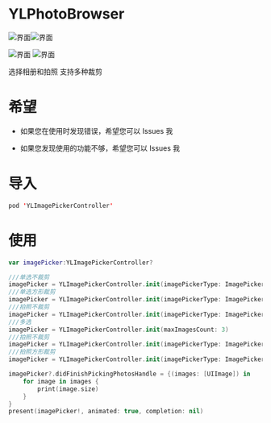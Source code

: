 # YLPhotoBrowser  

![界面](http://upload-images.jianshu.io/upload_images/6327326-3dc14c514c09ec06.png?imageMogr2/auto-orient/strip%7CimageView2/2/w/300)![界面](http://upload-images.jianshu.io/upload_images/6327326-725134e53c71022f.png?imageMogr2/auto-orient/strip%7CimageView2/2/w/300)



![界面](http://upload-images.jianshu.io/upload_images/6327326-97cb07f13a9f7edf.png?imageMogr2/auto-orient/strip%7CimageView2/2/w/300) ![界面](http://upload-images.jianshu.io/upload_images/6327326-6e70030c31ae0264.png?imageMogr2/auto-orient/strip%7CimageView2/2/w/300)



 选择相册和拍照 支持多种裁剪
​    

# 希望
* 如果您在使用时发现错误，希望您可以 Issues 我


* 如果您发现使用的功能不够，希望您可以 Issues 我

# 导入

```swift
pod 'YLImagePickerController'
```

# 使用 

```swift
var imagePicker:YLImagePickerController?

///单选不裁剪
imagePicker = YLImagePickerController.init(imagePickerType: ImagePickerType.album, cropType: CropType.none) 
///单选方形裁剪
imagePicker = YLImagePickerController.init(imagePickerType: ImagePickerType.album, cropType: CropType.square)
///拍照不裁剪
imagePicker = YLImagePickerController.init(imagePickerType: ImagePickerType.album, cropType: CropType.circular)
///多选
imagePicker = YLImagePickerController.init(maxImagesCount: 3)
///拍照不裁剪
imagePicker = YLImagePickerController.init(imagePickerType: ImagePickerType.camera, cropType: CropType.none)
///拍照方形裁剪
imagePicker = YLImagePickerController.init(imagePickerType: ImagePickerType.camera, cropType: CropType.square)

imagePicker?.didFinishPickingPhotosHandle = {(images: [UIImage]) in
    for image in images {
        print(image.size)
    }
}
present(imagePicker!, animated: true, completion: nil)
```

​     
